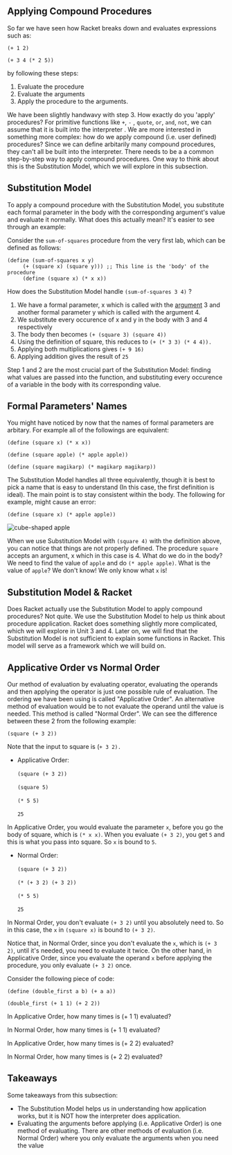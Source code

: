 ##  Applying Compound Procedures

So far we have seen how Racket breaks down and evaluates expressions such as:

`(+ 1 2)`

`(+ 3 4 (* 2 5))`

by following these steps:

  1. Evaluate the procedure
  2. Evaluate the arguments
  3. Apply the procedure to the arguments.

We have been slightly handwavy with step 3. How exactly do you 'apply'
procedures? For primitive functions like  `+`, `-` , `quote`, `or`, `and`, `not`, we can
assume that it is built into the interpreter . We are more interested in
something more complex: how do we apply compound (i.e. user defined) procedures? Since we 
can define arbitarily many compound procedures, they can't all be built into the
interpreter. There needs to be a a common step-by-step way to apply compound
procedures. One way to think about this is the Substitution Model, which we
will explore in this subsection.

##  Substitution Model

To apply a compound procedure with the Substitution Model, you substitute each
formal parameter in the body with the corresponding argument's value and evaluate it
normally. What does this actually mean? It's easier to see through an example:

Consider the `sum-of-squares` procedure from the very first lab, which can be
defined as follows:


<pre><code>(define (sum-of-squares x y)  
     (+ (square x) (square y))) ;; This line is the 'body' of the procedure
     (define (square x) (* x x))
</code></pre>



How does the Substitution Model handle `(sum-of-squares 3 4)` ?

  1. We have a formal parameter, x which is called with the [ argument](https://edge.edx.org/courses/uc-berkeley/cs61as-1x/SICP/wiki/cs61as-1x/argument/) 3 and another formal parameter y which is called with the argument 4.
  2. We substitute every occurence of x and y in the body with 3 and 4 respectively
  3. The body then becomes `(+ (square 3) (square 4))`
  4. Using the definition of square, this reduces to `(+ (* 3 3) (* 4 4)). `
  5. Applying both multiplications gives `(+ 9 16)`
  6. Applying addition gives the result of `25`

Step 1 and 2 are the most crucial part of the Substitution Model: finding what
values are passed into the function, and substituting every occurence of a variable in the body
with its corresponding value.

## Formal Parameters' Names

You might have noticed by now that the names of formal parameters are
arbitary. For example all of the followings are equivalent:

`(define (square x) (* x x))`

`(define (square apple) (* apple apple))`

`(define (square magikarp) (* magikarp magikarp))`

The Substitution Model handles all three equivalently, though it is best to
pick a name that is easy to understand (In this case, the first definition is
ideal). The main point is to stay consistent within the body.  The following
for example, might cause an error:

`(define (square x) (* apple apple))`

![cube-shaped apple](http://foundersgrp.files.wordpress.com/2011/01/apple-cube.jpg)

When we use Substitution Model with  `(square 4)` with the definition above, you
can notice that things are not properly defined. The procedure `square` accepts an argument,
x which in this case is 4. What do we do in the body? We need to find the
value of `apple` and do `(* apple apple)`. What is the value of `apple`? We
don't know! We only know what `x` is!

## Substitution Model & Racket

Does Racket actually use the Substitution Model to apply compound procedures? Not
quite. We use the Substitution Model to help us think about procedure application. Racket does something slightly more complicated, which we will explore in Unit 3 and 4. Later on, we will find that the Substitution Model is not sufficient to explain some functions in Racket. This model will serve as a framework which we will build on.

## Applicative Order vs Normal Order

Our method of evaluation by evaluating operator, evaluating the operands and then
applying the operator is just one possible rule of evaluation. The ordering we have been 
using is called "Applicative Order".  An alternative method of evaluation would be to
not evaluate the operand until the value is needed. This method is called
"Normal Order".  We can see the difference between these 2 from the following
example:

`(square (+ 3 2))`

Note that the input to square is (`+ 3 2). `

  * Applicative Order:

&nbsp;&nbsp;&nbsp;&nbsp;&nbsp;&nbsp;`(square (+ 3 2))`

&nbsp;&nbsp;&nbsp;&nbsp;&nbsp;&nbsp;`(square 5)  `

&nbsp;&nbsp;&nbsp;&nbsp;&nbsp;&nbsp;`(* 5 5)  `

&nbsp;&nbsp;&nbsp;&nbsp;&nbsp;&nbsp;`25`

In Applicative Order, you would evaluate the parameter `x`, before you go the
body of square, which is `(* x x)`. When you evaluate `(+ 3 2)`, you get `5` and
this is what you pass into square. So `x` is bound to `5`.

  * Normal Order:

&nbsp;&nbsp;&nbsp;&nbsp;&nbsp;&nbsp;`(square (+ 3 2))`

&nbsp;&nbsp;&nbsp;&nbsp;&nbsp;&nbsp;`(* (+ 3 2) (+ 3 2))`

&nbsp;&nbsp;&nbsp;&nbsp;&nbsp;&nbsp;`(* 5 5)`

&nbsp;&nbsp;&nbsp;&nbsp;&nbsp;&nbsp;`25`

In Normal Order, you don't evaluate `(+ 3 2)` until you absolutely need to. So in this case, the `x` in `(square x)` is bound to `(+ 3 2)`.

Notice that, in Normal Order, since you don't evaluate the `x`, which is `(+ 3 2)`, until it's needed, you need to evaluate it twice. On the other hand, in Applicative Order, since you evaluate the operand `x` before applying the procedure, you only evaluate `(+ 3 2)` once.

Consider the following piece of code:

<pre><code>(define (double_first a b) (+ a a))

(double_first (+ 1 1) (+ 2 2)) </code></pre>

 <div class="mc">
In Applicative Order, how many times is (+ 1 1) evaluated?

<ans text="0" explanation="Try again!"></ans>
<ans text="1" explanation="Nice!" correct></ans>
<ans text="2" explanation="Try again!" ></ans>
<ans text="3" explanation="Try again!"></ans>
</div>

<div class="mc">
In Normal Order, how many times is (+ 1 1) evaluated?

<ans text="0" explanation="Try again!"></ans>
<ans text="1" explanation="Try again!" ></ans>
<ans text="2" explanation="Nice!" correct></ans>
<ans text="3" explanation="Try again!"></ans>
</div>

<div class="mc">
In Applicative Order, how many times is (+ 2 2) evaluated?

<ans text="0" explanation="Try again!"></ans>
<ans text="1" explanation="Nice!" correct></ans>
<ans text="2" explanation="Try again!" ></ans>
<ans text="3" explanation="Try again!"></ans>
</div>

<div class="mc">
In Normal Order, how many times is (+ 2 2) evaluated?

<ans text="0" explanation="Nice!" correct></ans>
<ans text="1" explanation="Try again!" ></ans>
<ans text="2" explanation="Try again!" ></ans>
<ans text="3" explanation="Try again!"></ans>
</div>



## Takeaways

Some takeaways from this subsection:

  * The Substitution Model helps us in understanding how application works, but it is NOT how the interpreter does application.
  * Evaluating the arguments before applying (i.e. Applicative Order) is one method of evaluating. There are other methods of evaluation (i.e. Normal Order) where you only evaluate the arguments when you need the value

